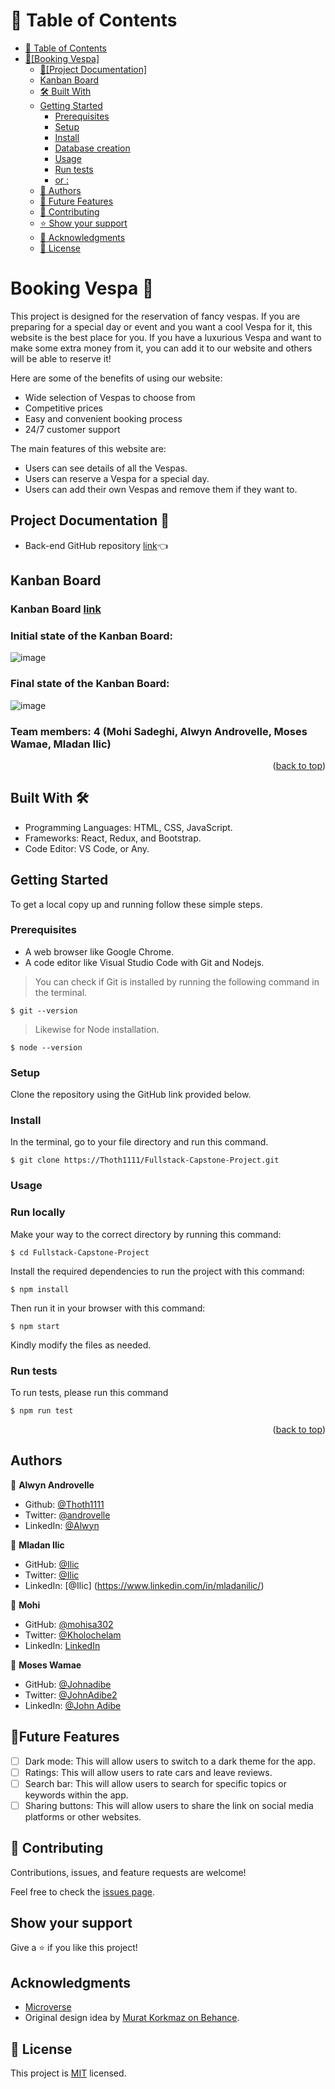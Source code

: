 # 📗 Table of Contents

- [📗 Table of Contents](#-table-of-contents)
- [🛵\[Booking Vespa\] ](#-booking-vespa-) 
  - [📄\[Project Documentation\] ](#-project-documentation-)
  - [Kanban Board](#-kanban-board-)
  - [🛠 Built With ](#-built-with-)
  - [Getting Started](#getting-started)
    - [Prerequisites](#prerequisites)
    - [Setup](#setup)
    - [Install](#install)
    - [Database creation](#database-creation)
    - [Usage](#usage)
    - [Run tests](#run-tests)
    - [or :](#or-)
  - [👥 Authors ](#-authors-)
  - [🔭 Future Features ](#-future-features-)
  - [🤝 Contributing ](#-contributing-)
  - [⭐️ Show your support ](#️-show-your-support-)
  - [🙏 Acknowledgments ](#-acknowledgments-)
  - [📝 License ](#-license-)

<!-- PROJECT DESCRIPTION -->

# Booking Vespa 🛵 <a name="about-project"></a>

This project is designed for the reservation of fancy vespas. If you are preparing for a special day or event and you want a cool Vespa for it, this website is the best place for you. If you have a luxurious Vespa and want to make some extra money from it, you can add it to our website and others will be able to reserve it!

Here are some of the benefits of using our website:

- Wide selection of Vespas to choose from
- Competitive prices
- Easy and convenient booking process
- 24/7 customer support

The main features of this website are:

- Users can see details of all the Vespas.
- Users can reserve a Vespa for a special day.
- Users can add their own Vespas and remove them if they want to.

## Project Documentation 📄 <a name="project-documentation"></a>

- Back-end GitHub repository [link](https://github.com/djo1975/Program-Capstone)👈

## Kanban Board <a name="kanban-board"></a>

### Kanban Board [link](https://github.com/users/michaelamponsah/projects/4/views/1)

### Initial state of the Kanban Board:

![image](https://github.com/djo1975/Program-Capstone/assets/96848068/69fdee52-3f5a-4279-8ad2-82f484e7005b)

### Final state of the Kanban Board:

![image](https://github.com/djo1975/Program-Capstone/assets/96848068/8a71fce0-f987-4c60-b529-6d692e4e2ab4)

### Team members: 4 (Mohi Sadeghi, Alwyn Androvelle, Moses Wamae, Mladan Ilic)

<p align="right">(<a href="#readme-top">back to top</a>)</p>


## Built With 🛠️ <a name="built-with"></a>

- Programming Languages: HTML, CSS, JavaScript.
- Frameworks: React, Redux, and Bootstrap.
- Code Editor: VS Code, or Any.

## Getting Started

To get a local copy up and running follow these simple steps.

### Prerequisites

- A web browser like Google Chrome.
- A code editor like Visual Studio Code with Git and Nodejs.

> You can check if Git is installed by running the following command in the terminal.

```
$ git --version
```

> Likewise for Node installation.

```
$ node --version
```

### Setup

Clone the repository using the GitHub link provided below.

### Install

In the terminal, go to your file directory and run this command.

```
$ git clone https://Thoth1111/Fullstack-Capstone-Project.git
```

### Usage

### Run locally

Make your way to the correct directory by running this command:

```
$ cd Fullstack-Capstone-Project
```

Install the required dependencies to run the project with this command:

```
$ npm install
```

Then run it in your browser with this command:

```
$ npm start
```

Kindly modify the files as needed.

### Run tests

To run tests, please run this command

```
$ npm run test
```
<p align="right">(<a href="#readme-top">back to top</a>)</p>

## Authors <a name="authors"></a>

👤 **Alwyn Androvelle**

- Github: [@Thoth1111](https://github.com/Thoth1111)
- Twitter: [@androvelle](https://twitter.com/androvelle)
- LinkedIn: [@Alwyn](https://linkedin.com/in/alwyn-androvelle-simiyu)

👤 **Mladan Ilic**

- GitHub: [@Ilic](https://github.com/djo1975)
- Twitter: [@Ilic](https://twitter.com/MladanIlic)
- LinkedIn: [@Ilic] (https://www.linkedin.com/in/mladanilic/)

👤 **Mohi**

- GitHub: [@mohisa302](https://github.com/mohisa302)
- Twitter: [@Kholochelam](https://twitter.com/Kholochelam)
- LinkedIn: [LinkedIn](https://linkedin.com/in/mohadese-sadeghi-692551199/)

👤 **Moses Wamae**

- GitHub: [@Johnadibe](https://github.com/MosDevx)
- Twitter: [@JohnAdibe2](https://twitter.com/MosesWamae7)
- LinkedIn: [@John Adibe](https://www.linkedin.com/in/moses-wamae-a13a67244)

## 🔭Future Features

- [ ] Dark mode: This will allow users to switch to a dark theme for the app.
- [ ] Ratings: This will allow users to rate cars and leave reviews.
- [ ] Search bar: This will allow users to search for specific topics or keywords within the app.
- [ ] Sharing buttons: This will allow users to share the link on social media platforms or other websites.

## 🤝 Contributing

Contributions, issues, and feature requests are welcome!

Feel free to check the [issues page](../../issues/).

## Show your support

Give a ⭐️ if you like this project!

## Acknowledgments

- [Microverse](https://www.microverse.org/)
- Original design idea by [Murat Korkmaz on Behance](https://www.behance.net/muratk).

## 📝 License

This project is [MIT](./LICENSE) licensed.
